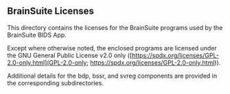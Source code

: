 ## BrainSuite Licenses ##
This directory contains the licenses for the BrainSuite programs used by the BrainSuite BIDS App.

Except where otherwise noted, the enclosed programs are licensed under the GNU General Public License v2.0 only ([https://spdx.org/licenses/GPL-2.0-only.html](GPL-2.0-only;
https://spdx.org/licenses/GPL-2.0-only.html)).

Additional details for the bdp, bssr, and svreg components are provided in the corresponding subdirectories.
